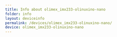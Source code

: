 ```yaml
---
title: Info about olimex_imx233-olinuxino-nano
folder: info
layout: deviceinfo
permalink: /devices/olimex_imx233-olinuxino-nano/
device: olimex_imx233-olinuxino-nano
---
```


